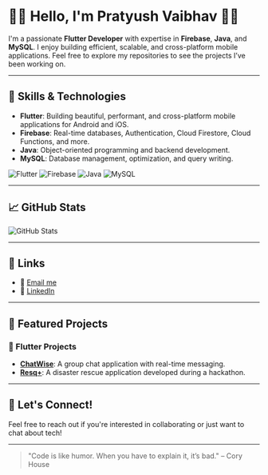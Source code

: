 # 👨‍💻 Hello, I'm Pratyush Vaibhav 👨‍💻

I'm a passionate **Flutter Developer** with expertise in **Firebase**, **Java**, and **MySQL**. I enjoy building efficient, scalable, and cross-platform mobile applications. Feel free to explore my repositories to see the projects I’ve been working on.

---

## 🚀 Skills & Technologies

- **Flutter**: Building beautiful, performant, and cross-platform mobile applications for Android and iOS.
- **Firebase**: Real-time databases, Authentication, Cloud Firestore, Cloud Functions, and more.
- **Java**: Object-oriented programming and backend development.
- **MySQL**: Database management, optimization, and query writing.

![Flutter](https://img.shields.io/badge/Flutter-%20%23025675.svg?&style=flat&logo=flutter&logoColor=white)
![Firebase](https://img.shields.io/badge/Firebase-%20%23039BE5.svg?&style=flat&logo=firebase&logoColor=white)
![Java](https://img.shields.io/badge/Java-%20%23007396.svg?&style=flat&logo=java&logoColor=white)
![MySQL](https://img.shields.io/badge/MySQL-%20%23007396.svg?&style=flat&logo=mysql&logoColor=white)

---

## 📈 GitHub Stats

![GitHub Stats](https://github-readme-stats.vercel.app/api?username=pratyushvaibhaw&show_icons=true&hide_title=true&count_private=true&hide=prs)

---

## 🔗 Links

- 📧 [Email me](mailto:pratyushvaibhaw@gmail.com)
- 🔗 [LinkedIn](https://www.linkedin.com/in/pratyush-vaibhav-013899220/)

---

## 🚧 Featured Projects

### 📱 Flutter Projects
- **[ChatWise](https://github.com/pratyushvaibhaw/ChatWise)**: A group chat application with real-time messaging.
- **[Resq+](https://github.com/pratyushvaibhaw/ResQ-)**: A disaster rescue application developed during a hackathon.

---

## 💬 Let's Connect!

Feel free to reach out if you're interested in collaborating or just want to chat about tech!

---

> "Code is like humor. When you have to explain it, it’s bad." – Cory House
